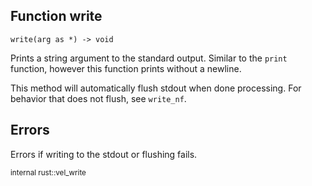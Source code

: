 ## Function **write**
```
write(arg as *) -> void
```


Prints a string argument to the standard output.
Similar to the `print` function, however this function prints without a newline.

This method will automatically flush stdout when done processing. For behavior that does not flush, see `write_nf`.


## Errors

Errors if writing to the stdout or flushing fails. 


<sub>internal rust::vel_write</sub>